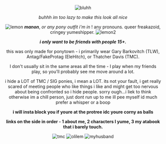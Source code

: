 <div align="center">

![bluhh](https://i.pinimg.com/736x/25/be/25/25be25e45d4e3aa66ab9cf9bcf21c93c.jpg)

*buhhh im too lazy to make this look all nice*


![lemon](https://64.media.tumblr.com/edd4e888d8a28708c69e499622c0dc1b/f2e797ecdfd63f20-1c/s75x75_c1/a236b44ef274758be9871e4937ccf450655a6cba.gifv) ***manon***, *or any pony outfit i'm in* ! any pronouns. queer freakazoid, cringey yumeshipper. ![lemon2](https://64.media.tumblr.com/2c8404ce1514799d3e20378c469ab9d7/f2e797ecdfd63f20-7c/s75x75_c1/822a0f34ae338cd81b27e161fb861372bdc56c06.gifv)

***i only want to be friends with people 15+.***

this was only made for ponytown - i primarily wear Gary Barkovitch (TLW), Antag/FakeProtag (EleHitch), or Thatcher Davis (TMC).

I don't usually sit in the same areas all the time - I play when my friends play, so you'll probably see me move around a lot.

i hide a LOT of TMC / SIG ponies, i mean a LOT. its not your fault, i get really scared of meeting people who like things i like and might get too nervous about being confronted so i hide people. sorry ough...i liek to think otherwise im a chill person, just dont run up to me ill pee myself id much prefer a whisper or a boop

**i will insta block you if youre at the protree idc youre corny as balls**

**links on the side in order - 1 about me, 2 characters I yume, 3 my atabook that i barely touch.**

![tmc](https://64.media.tumblr.com/523d99daadf7bdf0d28d2d0d1f7bbe25/e3e464b613671e9c-6e/s100x200/4e042ac39571ef45b53fc0ea6c1b68509a86730e.gifv) ![olilem](https://files.catbox.moe/emrsfy.png) ![myhusband](https://64.media.tumblr.com/1e8214eab0ad9560e462be5e905de6d3/adc840f49e388daf-4c/s250x400/48bab7df8fcd73dc47b36ca339fb4dc404ff6dd2.pnj)

